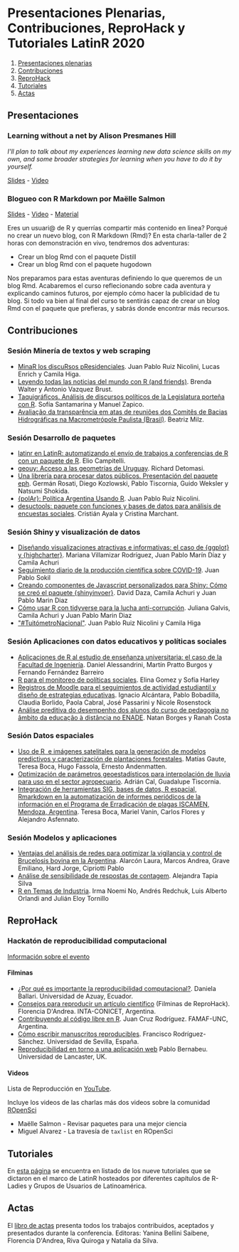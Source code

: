 # Presentaciones Plenarias, Contribuciones, ReproHack y Tutoriales LatinR 2020

1. [Presentaciones plenarias](#Presentaciones)
2. [Contribuciones](#Contribuciones)
3. [ReproHack](#ReproHack)
4. [Tutoriales](#Tutoriales)
5. [Actas](#Actas)

## Presentaciones

### Learning without a net by Alison Presmanes Hill

_I'll plan to talk about my experiences learning new data science skills on my own, and some broader strategies for learning when you have to do it by yourself._

[Slides](https://alison.netlify.app/latinr-learn/#1) - [Video]()

### Blogueo con R Markdown por Maëlle Salmon

[Slides](https://bloguearrr.netlify.app/intro/slides/#/) - [Video](https://youtu.be/UYvSv8StDa8?t=800) - [Material](https://bloguearrr.netlify.app/intro/starters/)

Eres un usuari@ de R y querrías compartir más contenido en linea? Porqué no crear un nuevo blog, con R Markdown (Rmd)? En esta charla-taller de 2 horas con demonstración en vivo, tendremos dos adventuras:

   * Crear un blog Rmd con el paquete Distill
   * Crear un blog Rmd con el paquete hugodown

Nos preparamos para estas aventuras definiendo lo que queremos de un blog Rmd. Acabaremos el curso reflecionando sobre cada aventura y explicando caminos futuros, por ejemplo cómo hacer la publicidad de tu blog. Si todo va bien al final del curso te sentirás capaz de crear un blog Rmd con el paquete que prefieras, y sabrás donde encontrar más recursos.


## Contribuciones

### Sesión Minería de textos y web scraping

* [MinaR los discuRsos pResidenciales](https://github.com/LatinR/presentaciones-LatinR2020/blob/main/trabajos/LatinR2020_envio_13.pdf).	Juan Pablo Ruiz Nicolini, Lucas Enrich y Camila Higa.
* [Leyendo todas las noticias del mundo con R (and friends)](https://github.com/LatinR/presentaciones-LatinR2020/blob/main/trabajos/LatinR2020_envio_19.pdf).	Brenda Walter y Antonio Vazquez Brust. 
* [Taquigráficos. Análisis de discursos políticos de la Legislatura porteña con R](https://github.com/LatinR/presentaciones-LatinR2020/blob/main/trabajos/LatinR2020_envio_29.pdf).	Sofía Santamarina y Manuel Zapico.
* [Avaliação da transparência em atas de reuniões dos Comitês de Bacias Hidrográficas na Macrometrópole Paulista (Brasil)](https://github.com/LatinR/presentaciones-LatinR2020/blob/main/trabajos/LatinR2020_envio_16.pdf).	Beatriz Milz.

### Sesión Desarrollo de paquetes

* [latinr en LatinR: automatizando el envío de trabajos a conferencias de R con un paquete de R](https://github.com/LatinR/presentaciones-LatinR2020/blob/main/trabajos/LatinR2020_envio_52.pdf).	Elio Campitelli.
* [geouy: Acceso a las geometrías de Uruguay](https://github.com/LatinR/presentaciones-LatinR2020/blob/main/trabajos/LatinR2020_envio_7.pdf).	Richard Detomasi.
* [Una librería para procesar datos públicos. Presentación del paquete eph](https://github.com/LatinR/presentaciones-LatinR2020/blob/main/trabajos/LatinR2020_envio_53.pdf).	Germán Rosati, Diego Kozlowski, Pablo Tiscornia, Guido Weksler y Natsumi Shokida.
* [{polAr}: Política Argentina Usando R](https://github.com/LatinR/presentaciones-LatinR2020/blob/main/trabajos/LatinR2020_envio_34.pdf). Juan Pablo Ruiz Nicolini.
* [desuctools: paquete con funciones y bases de datos para análisis de encuestas sociales](https://github.com/LatinR/presentaciones-LatinR2020/blob/main/trabajos/LatinR2020_envio_39.pdf).	Cristián Ayala y Cristina Marchant.

### Sesión Shiny y visualización de datos

* [Diseñando visualizaciones atractivas e informativas: el caso de {ggplot} y {highcharter}](https://github.com/LatinR/presentaciones-LatinR2020/blob/main/trabajos/LatinR2020_envio_32.pdf).	Mariana Villamizar Rodríguez, Juan Pablo Marín Díaz y Camila Achuri
* [Seguimiento diario de la producción científica sobre COVID-19](https://github.com/LatinR/presentaciones-LatinR2020/blob/main/trabajos/LatinR2020_envio_30.pdf).	Juan Pablo Sokil
* [Creando componentes de Javascript personalizados para Shiny: Cómo se creó el paquete {shinyinvoer}](https://github.com/LatinR/presentaciones-LatinR2020/blob/main/trabajos/LatinR2020_envio_33.pdf).	David Daza, Camila Achuri y Juan Pablo Marin Diaz
* [Cómo usar R con tidyverse para la lucha anti-corrupción](https://github.com/LatinR/presentaciones-LatinR2020/blob/main/trabajos/LatinR2020_envio_36.pdf).	Juliana Galvis, Camila Achuri y Juan Pablo Marin Diaz
* ["#TuitómetroNacional"](https://github.com/LatinR/presentaciones-LatinR2020/blob/main/trabajos/LatinR2020_envio_12.pdf).	Juan Pablo Ruiz Nicolini y Camila Higa

### Sesión Aplicaciones con datos educativos y políticas sociales

* [Aplicaciones de R al estudio de enseñanza universitaria: el caso de la Facultad de Ingeniería](https://github.com/LatinR/presentaciones-LatinR2020/blob/main/trabajos/LatinR2020_envio_17.pdf).	Daniel Alessandrini, Martín Pratto Burgos y Fernando Fernández Barreiro
* [R para el monitoreo de políticas sociales](https://github.com/LatinR/presentaciones-LatinR2020/blob/main/trabajos/LatinR2020_envio_28.pdf).	Elina Gomez y Sofía Harley
* [Registros de Moodle para el seguimientos de actividad estudiantil y diseño de estrategias educativas](https://github.com/LatinR/presentaciones-LatinR2020/blob/main/trabajos/LatinR2020_envio_40.pdf).	Ignacio Alcántara, Pablo Bobadilla, Claudia Borlido, Paola Cabral, José Passarini y Nicole Rosenstock
* [Análise preditiva do desempenho dos alunos do curso de pedagogia no âmbito da educação à distância no ENADE](https://github.com/LatinR/presentaciones-LatinR2020/blob/main/trabajos/LatinR2020_envio_42.pdf).	Natan Borges y Ranah Costa

### Sesión Datos espaciales

* [Uso de R  e imágenes satelitales para la generación de modelos predictivos y caracterización de plantaciones forestales](https://github.com/LatinR/presentaciones-LatinR2020/blob/main/trabajos/LatinR2020_envio_38.pdf).	Matías Gaute, Teresa Boca, Hugo Fassola, Ernesto Andenmatten.
* [Optimización de parámetros geoestadísticos para interpolación de lluvia para uso en el sector agropecuario](https://github.com/LatinR/presentaciones-LatinR2020/blob/main/trabajos/LatinR2020_envio_50.pdf).	Adrián Cal, Guadalupe Tiscornia.
* [Integración de herramientas SIG, bases de datos, R espacial, Rmarkdown en la automatización de informes periódicos de la información en el Programa de Erradicación de plagas ISCAMEN, Mendoza, Argentina](https://github.com/LatinR/presentaciones-LatinR2020/blob/main/trabajos/LatinR2020_envio_44.pdf).	Teresa Boca, Mariel Vanin, Carlos Flores y Alejandro Asfennato.

### Sesión Modelos y aplicaciones

* [Ventajas del análisis de redes para optimizar la vigilancia y control de Brucelosis bovina en la Argentina](https://github.com/LatinR/presentaciones-LatinR2020/blob/main/trabajos/LatinR2020_envio_26.pdf).	Alarcón Laura, Marcos Andrea, Grave Emiliano, Hard Jorge, Cipriotti Pablo
* [Análise de sensibilidade de respostas de contagem](https://github.com/LatinR/presentaciones-LatinR2020/blob/main/trabajos/LatinR2020_envio_43.pdf).	Alejandra Tapia Silva
* [R en Temas de Industria](https://github.com/LatinR/presentaciones-LatinR2020/blob/main/trabajos/LatinR2020_envio_14.pdf).	Irma Noemi No, Andrés Redchuk, Luis Alberto Orlandi and Julián Eloy Tornillo

## ReproHack
### Hackatón de reproducibilidad computacional 

[Información sobre el evento](https://github.com/reprohack/LatinR-ReproHack)

#### Filminas
* [¿Por qué es importante la reproducibilidad computacional?](https://www.canva.com/design/DAEIcz2YEuw/33f302lf7qmCTc8vyq1-Iw/view?utm_content=DAEIcz2YEuw&utm_campaign=designshare&utm_medium=link&utm_source=publishsharelink). Daniela Ballari. Universidad de Azuay, Ecuador.
* [Consejos para reproducir un artículo científico](https://flor14.github.io/latinr-reprohack/index.html#1) (Filminas de ReproHack). Florencia D'Andrea. INTA-CONICET, Argentina.
* [Contribuyendo al código libre en R](https://github.com/jcrodriguez1989/firstContributionsInR/). Juan Cruz Rodríguez. FAMAF-UNC, Argentina. 
* [Cómo escribir manuscritos reproducibles](https://github.com/Pakillo/writing-reproducible-manuscripts/blob/master/slides.pdf). Francisco Rodríguez-Sánchez. Universidad de Sevilla, España. 
* [Reproducibilidad en torno a una aplicación web](https://pablo-bernabeu.shinyapps.io/experimental-data-simulation/#section-home) Pablo Bernabeu. Universidad de Lancaster, UK.

#### Videos

Lista de Reproducción en [YouTube](https://www.youtube.com/watch?v=TKhV3w467RI&list=PL9-E3cL2KgKliN3DFBWfUAUNXco_NOAMQ&ab_channel=LatinR).

Incluye los videos de las charlas más dos videos sobre la comunidad [ROpenSci](https://ropensci.org/)
* Maëlle Salmon - Revisar paquetes para una mejor ciencia
* Miguel Alvarez - La travesía de `taxlist` en ROpenSci

## Tutoriales

En [esta página](https://github.com/LatinR/talleres-2020) se encuentra en listado de los nueve tutoriales que se dictaron en el marco de LatinR hosteados por diferentes capítulos de R-Ladies y Grupos de Usuarios de Latinoamérica.

## Actas

El [libro de actas](https://github.com/LatinR/presentaciones-LatinR2020/blob/main/actas/Libro%20Actas%20LatinR%202020.pdf) presenta todos los trabajos contribuidos, aceptados y presentados durante la conferencia. Editoras: Yanina Bellini Saibene, Florencia D'Andrea, Riva Quiroga y Natalia da Silva.
